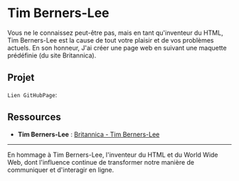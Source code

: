 # Tim Berners-Lee

Vous ne le connaissez peut-être pas, mais en tant qu'inventeur du HTML, Tim Berners-Lee est la cause de tout votre plaisir et de vos problèmes actuels. En son honneur, J'ai créer une page web en suivant une maquette prédéfinie (du site Britannica).

## Projet

`Lien GitHubPage`: 

## Ressources

- **Tim Berners-Lee** : [Britannica - Tim Berners-Lee](https://www.britannica.com/biography/Tim-Berners-Lee)

---

En hommage à Tim Berners-Lee, l'inventeur du HTML et du World Wide Web, dont l'influence continue de transformer notre manière de communiquer et d'interagir en ligne.
